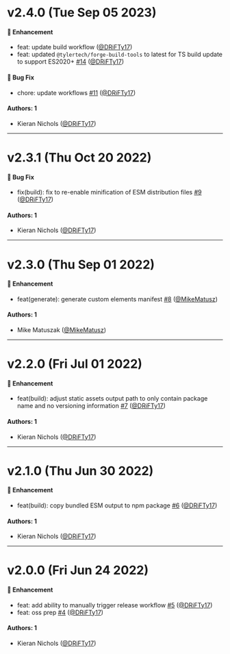 # v2.4.0 (Tue Sep 05 2023)

#### 🚀 Enhancement

- feat: update build workflow ([@DRiFTy17](https://github.com/DRiFTy17))
- feat: updated `@tylertech/forge-build-tools` to latest for TS build update to support ES2020+ [#14](https://github.com/tyler-technologies-oss/forge-cli/pull/14) ([@DRiFTy17](https://github.com/DRiFTy17))

#### 🐛 Bug Fix

- chore: update workflows [#11](https://github.com/tyler-technologies-oss/forge-cli/pull/11) ([@DRiFTy17](https://github.com/DRiFTy17))

#### Authors: 1

- Kieran Nichols ([@DRiFTy17](https://github.com/DRiFTy17))

---

# v2.3.1 (Thu Oct 20 2022)

#### 🐛 Bug Fix

- fix(build): fix to re-enable minification of ESM distribution files [#9](https://github.com/tyler-technologies-oss/forge-cli/pull/9) ([@DRiFTy17](https://github.com/DRiFTy17))

#### Authors: 1

- Kieran Nichols ([@DRiFTy17](https://github.com/DRiFTy17))

---

# v2.3.0 (Thu Sep 01 2022)

#### 🚀 Enhancement

- feat(generate): generate custom elements manifest [#8](https://github.com/tyler-technologies-oss/forge-cli/pull/8) ([@MikeMatusz](https://github.com/MikeMatusz))

#### Authors: 1

- Mike Matuszak ([@MikeMatusz](https://github.com/MikeMatusz))

---

# v2.2.0 (Fri Jul 01 2022)

#### 🚀 Enhancement

- feat(build): adjust static assets output path to only contain package name and no versioning information [#7](https://github.com/tyler-technologies-oss/forge-cli/pull/7) ([@DRiFTy17](https://github.com/DRiFTy17))

#### Authors: 1

- Kieran Nichols ([@DRiFTy17](https://github.com/DRiFTy17))

---

# v2.1.0 (Thu Jun 30 2022)

#### 🚀 Enhancement

- feat(build): copy bundled ESM output to npm package [#6](https://github.com/tyler-technologies-oss/forge-cli/pull/6) ([@DRiFTy17](https://github.com/DRiFTy17))

#### Authors: 1

- Kieran Nichols ([@DRiFTy17](https://github.com/DRiFTy17))

---

# v2.0.0 (Fri Jun 24 2022)

#### 🚀 Enhancement

- feat: add ability to manually trigger release workflow [#5](https://github.com/tyler-technologies-oss/forge-cli/pull/5) ([@DRiFTy17](https://github.com/DRiFTy17))
- feat: oss prep [#4](https://github.com/tyler-technologies-oss/forge-cli/pull/4) ([@DRiFTy17](https://github.com/DRiFTy17))

#### Authors: 1

- Kieran Nichols ([@DRiFTy17](https://github.com/DRiFTy17))
